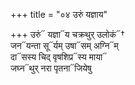 +++
title = "०४ उरुं यज्ञाय"

+++
उरुं᳓ यज्ञा᳓य चक्रथुर् उलोकं᳓†  
जन᳓यन्ता सू᳓र्यम् उषा᳓सम् अग्नि᳓म्  
दा᳓सस्य चिद् वृषशिप्र᳓स्य माया᳓  
जघ्न᳓थुर् नरा पृतना᳓जियेषु